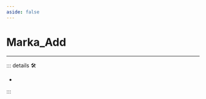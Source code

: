 ```yaml
---
aside: false
---
```

# Marka_Add

---

<!-- =================================================== -->
<!-- =================================================== -->
<!-- =================================================== -->
<!-- =================================================== -->
<!-- =================================================== -->
::: details 🛠

-

:::
